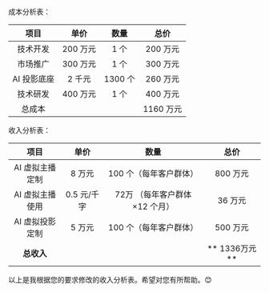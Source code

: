 

成本分析表：

|项目|单价|数量|总价|
|:-:|:-:|:-:|:-:|
|技术开发|200 万元|1 个|200 万元|
|市场推广|300 万元|1 个|300 万元|
|AI 投影底座|2 千元|1300 个|260 万元|
|技术研发|400 万元|1 个|400 万元|
|总成本| | |1160 万元 |




收入分析表：

|项目|单价|数量|总价|
|:-:|:-:|:-:|:-:|
|AI 虚拟主播定制|8 万元|100 个（每年客户群体）|800 万元|
|AI 虚拟主播使用|0.5 元/千字|72万 （每年客户群体×12 个月）|36 万元|
|AI 虚拟投影定制|5 万元|100 个（每年客户群体）|500 万元|
|**总收入**|||** 1336万元**|

以上是我根据您的要求修改的收入分析表。希望对您有所帮助。😊
